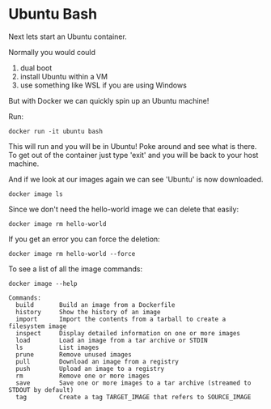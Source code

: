 # Ubuntu Bash

Next lets start an Ubuntu container.

Normally you would could

1. dual boot
2. install Ubuntu within a VM
3. use something like WSL if you are using Windows

But with Docker we can quickly spin up an Ubuntu machine!

Run:

```
docker run -it ubuntu bash
```


This will run and you will be in Ubuntu!  Poke around and see what is there.
To get out of the container just type 'exit' and you will be back to your host machine.

And if we look at our images again we can see 'Ubuntu' is now downloaded.

```
docker image ls
```

Since we don't need the hello-world image we can delete that easily:

```
docker image rm hello-world
```

If you get an error you can force the deletion:

```
docker image rm hello-world --force
```

To see a list of all the image commands:

```
docker image --help

Commands:
  build       Build an image from a Dockerfile
  history     Show the history of an image
  import      Import the contents from a tarball to create a filesystem image
  inspect     Display detailed information on one or more images
  load        Load an image from a tar archive or STDIN
  ls          List images
  prune       Remove unused images
  pull        Download an image from a registry
  push        Upload an image to a registry
  rm          Remove one or more images
  save        Save one or more images to a tar archive (streamed to STDOUT by default)
  tag         Create a tag TARGET_IMAGE that refers to SOURCE_IMAGE
```
